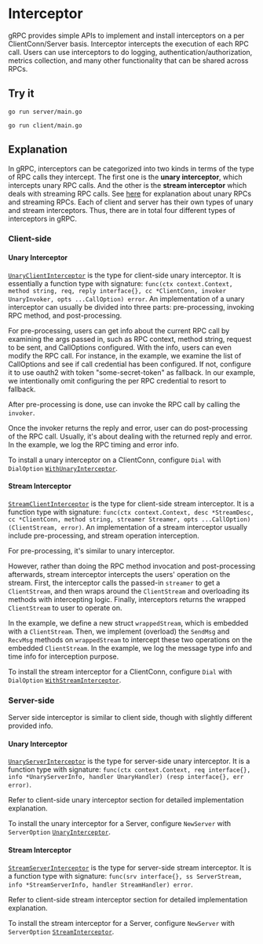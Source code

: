 # Interceptor

gRPC provides simple APIs to implement and install interceptors on a per
ClientConn/Server basis. Interceptor intercepts the execution of each RPC call.
Users can use interceptors to do logging, authentication/authorization, metrics
collection, and many other functionality that can be shared across RPCs.

## Try it

```
go run server/main.go
```

```
go run client/main.go
```

## Explanation

In gRPC, interceptors can be categorized into two kinds in terms of the type of
RPC calls they intercept. The first one is the **unary interceptor**, which
intercepts unary RPC calls. And the other is the **stream interceptor** which
deals with streaming RPC calls. See
[here](https://grpc.io/docs/guides/concepts.html#rpc-life-cycle) for explanation
about unary RPCs and streaming RPCs. Each of client and server has their own
types of unary and stream interceptors. Thus, there are in total four different
types of interceptors in gRPC.

### Client-side

#### Unary Interceptor

[`UnaryClientInterceptor`](https://godoc.org/github.com/qiaohao9/grpc#UnaryClientInterceptor)
is the type for client-side unary interceptor. It is essentially a function type
with signature: `func(ctx context.Context, method string, req, reply
interface{}, cc *ClientConn, invoker UnaryInvoker, opts ...CallOption) error`.
An implementation of a unary interceptor can usually be divided into three
parts: pre-processing, invoking RPC method, and post-processing.

For pre-processing, users can get info about the current RPC call by examining
the args passed in, such as RPC context, method string, request to be sent, and
CallOptions configured. With the info, users can even modify the RPC call. For
instance, in the example, we examine the list of CallOptions and see if call
credential has been configured. If not, configure it to use oauth2 with token
"some-secret-token" as fallback. In our example, we intentionally omit
configuring the per RPC credential to resort to fallback.

After pre-processing is done, use can invoke the RPC call by calling the
`invoker`.

Once the invoker returns the reply and error, user can do post-processing of the
RPC call. Usually, it's about dealing with the returned reply and error. In the
example, we log the RPC timing and error info.

To install a unary interceptor on a ClientConn, configure `Dial` with
`DialOption`
[`WithUnaryInterceptor`](https://godoc.org/github.com/qiaohao9/grpc#WithUnaryInterceptor).

#### Stream Interceptor

[`StreamClientInterceptor`](https://godoc.org/github.com/qiaohao9/grpc#StreamClientInterceptor)
is the type for client-side stream interceptor. It is a function type with
signature: `func(ctx context.Context, desc *StreamDesc, cc *ClientConn, method
string, streamer Streamer, opts ...CallOption) (ClientStream, error)`. An
implementation of a stream interceptor usually include pre-processing, and
stream operation interception.

For pre-processing, it's similar to unary interceptor.

However, rather than doing the RPC method invocation and post-processing
afterwards, stream interceptor intercepts the users' operation on the stream.
First, the interceptor calls the passed-in `streamer` to get a `ClientStream`,
and then wraps around the `ClientStream` and overloading its methods with
intercepting logic. Finally, interceptors returns the wrapped `ClientStream` to
user to operate on.

In the example, we define a new struct `wrappedStream`, which is embedded with a
`ClientStream`. Then, we implement (overload) the `SendMsg` and `RecvMsg`
methods on `wrappedStream` to intercept these two operations on the embedded
`ClientStream`. In the example, we log the message type info and time info for
interception purpose.

To install the stream interceptor for a ClientConn, configure `Dial` with
`DialOption`
[`WithStreamInterceptor`](https://godoc.org/github.com/qiaohao9/grpc#WithStreamInterceptor).

### Server-side

Server side interceptor is similar to client side, though with slightly
different provided info.

#### Unary Interceptor

[`UnaryServerInterceptor`](https://godoc.org/github.com/qiaohao9/grpc#UnaryServerInterceptor)
is the type for server-side unary interceptor. It is a function type with
signature: `func(ctx context.Context, req interface{}, info *UnaryServerInfo,
handler UnaryHandler) (resp interface{}, err error)`.

Refer to client-side unary interceptor section for detailed implementation
explanation.

To install the unary interceptor for a Server, configure `NewServer` with
`ServerOption`
[`UnaryInterceptor`](https://godoc.org/github.com/qiaohao9/grpc#UnaryInterceptor).

#### Stream Interceptor

[`StreamServerInterceptor`](https://godoc.org/github.com/qiaohao9/grpc#StreamServerInterceptor)
is the type for server-side stream interceptor. It is a function type with
signature: `func(srv interface{}, ss ServerStream, info *StreamServerInfo,
handler StreamHandler) error`.

Refer to client-side stream interceptor section for detailed implementation
explanation.

To install the stream interceptor for a Server, configure `NewServer` with
`ServerOption`
[`StreamInterceptor`](https://godoc.org/github.com/qiaohao9/grpc#StreamInterceptor).
